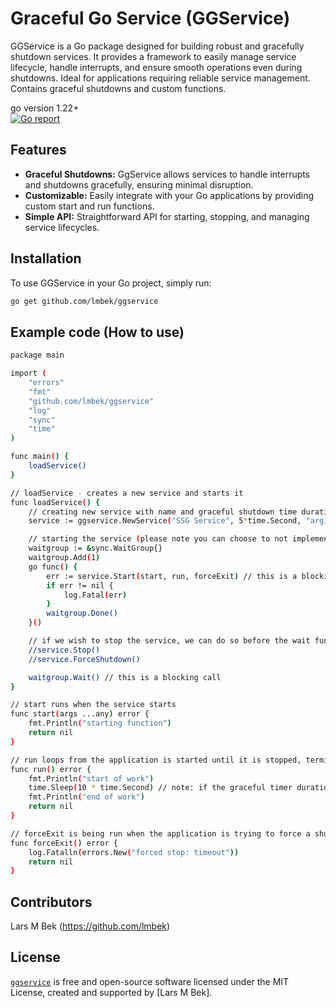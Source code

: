 # Graceful Go Service (GGService)
GGService is a Go package designed for building robust and gracefully shutdown services. It provides a framework to easily manage service lifecycle, handle interrupts, and ensure smooth operations even during shutdowns. Ideal for applications requiring reliable service management. Contains graceful shutdowns and custom functions.

go version 1.22+ <br>
[![Go report][go_report_img]][go_report_url]

## Features

- **Graceful Shutdowns:** GgService allows services to handle interrupts and shutdowns gracefully, ensuring minimal disruption.
- **Customizable:** Easily integrate with your Go applications by providing custom start and run functions.
- **Simple API:** Straightforward API for starting, stopping, and managing service lifecycles.

## Installation

To use GGService in your Go project, simply run:

```bash
go get github.com/lmbek/ggservice
```

## Example code (How to use)

```bash
package main

import (
	"errors"
	"fmt"
	"github.com/lmbek/ggservice"
	"log"
	"sync"
	"time"
)

func main() {
	loadService()
}

// loadService - creates a new service and starts it
func loadService() {
	// creating new service with name and graceful shutdown time duration
	service := ggservice.NewService("SSG Service", 5*time.Second, "arg1", "arg2")

	// starting the service (please note you can choose to not implement any of these by using nil instead)
	waitgroup := &sync.WaitGroup{}
	waitgroup.Add(1)
	go func() {
		err := service.Start(start, run, forceExit) // this is a blocking call
		if err != nil {
			log.Fatal(err)
		}
		waitgroup.Done()
	}()

	// if we wish to stop the service, we can do so before the wait function
	//service.Stop()
	//service.ForceShutdown()

	waitgroup.Wait() // this is a blocking call
}

// start runs when the service starts
func start(args ...any) error {
	fmt.Println("starting function")
	return nil
}

// run loops from the application is started until it is stopped, terminated or ForceShutdown (please use with time.Sleep in between frames)
func run() error {
	fmt.Println("start of work")
	time.Sleep(10 * time.Second) // note: if the graceful timer duration is below amount of work needed to be done, it will forceExit
	fmt.Println("end of work")
	return nil
}

// forceExit is being run when the application is trying to force a shutdown (non-gracefully)
func forceExit() error {
	log.Fatalln(errors.New("forced stop: timeout"))
	return nil
}

```

## Contributors
Lars M Bek (https://github.com/lmbek)


## License
[`ggservice`][repos_url] is free and open-source software licensed under the MIT License, created and supported by [Lars M Bek]. 


<!-- Go links -->
[repos_url]: https://github.com/lmbek/ggservice
[go_version_img]: go1.22+
[go_dev_url]: https://pkg.go.dev/github.com/lmbek/ggservice
[go_report_img]: https://goreportcard.com/badge/github.com/lmbek/ggservice
[go_report_url]: https://goreportcard.com/report/github.com/lmbek/ggservice